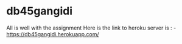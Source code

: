 # db45gangidi

All is well with the assignment
Here is the link to heroku server is : - <https://db45gangidi.herokuapp.com/>

